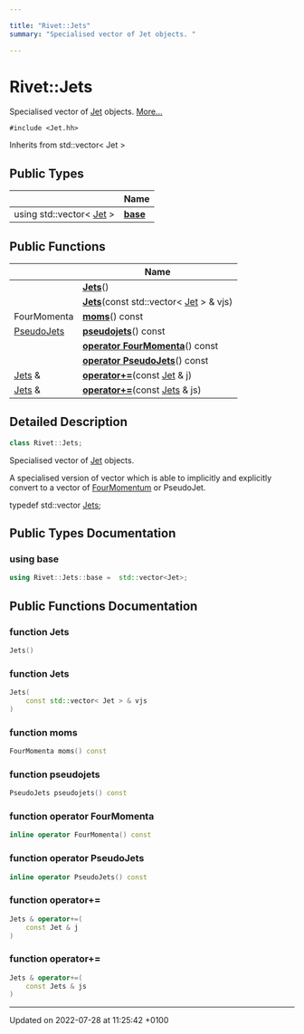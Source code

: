 ```yaml
---

title: "Rivet::Jets"
summary: "Specialised vector of Jet objects. "

---
```


# Rivet::Jets



Specialised vector of <a href="http://example.org/classes/classrivet_1_1jet/">Jet</a> objects.  [More...](#detailed-description)


`#include <Jet.hh>`

Inherits from std::vector< Jet >

## Public Types

|                | Name           |
| -------------- | -------------- |
| using std::vector< <a href="http://example.org/classes/classrivet_1_1jet/">Jet</a> > | **[base](http://example.org/classes/classrivet_1_1jets/#using-base)**  |

## Public Functions

|                | Name           |
| -------------- | -------------- |
| | **[Jets](http://example.org/classes/classrivet_1_1jets/#function-jets)**() |
| | **[Jets](http://example.org/classes/classrivet_1_1jets/#function-jets)**(const std::vector< <a href="http://example.org/classes/classrivet_1_1jet/">Jet</a> > & vjs) |
| FourMomenta | **[moms](http://example.org/classes/classrivet_1_1jets/#function-moms)**() const |
| <a href="http://example.org/namespaces/namespacerivet/#typedef-pseudojets">PseudoJets</a> | **[pseudojets](http://example.org/classes/classrivet_1_1jets/#function-pseudojets)**() const |
| | **[operator FourMomenta](http://example.org/classes/classrivet_1_1jets/#function-operator-fourmomenta)**() const |
| | **[operator PseudoJets](http://example.org/classes/classrivet_1_1jets/#function-operator-pseudojets)**() const |
| <a href="http://example.org/classes/classrivet_1_1jets/">Jets</a> & | **[operator+=](http://example.org/classes/classrivet_1_1jets/#function-operator+=)**(const <a href="http://example.org/classes/classrivet_1_1jet/">Jet</a> & j) |
| <a href="http://example.org/classes/classrivet_1_1jets/">Jets</a> & | **[operator+=](http://example.org/classes/classrivet_1_1jets/#function-operator+=)**(const <a href="http://example.org/classes/classrivet_1_1jets/">Jets</a> & js) |

## Detailed Description

```cpp
class Rivet::Jets;
```

Specialised vector of <a href="http://example.org/classes/classrivet_1_1jet/">Jet</a> objects. 

A specialised version of vector<Jet> which is able to implicitly and explicitly convert to a vector of <a href="http://example.org/classes/classrivet_1_1fourmomentum/">FourMomentum</a> or PseudoJet.

typedef std::vector<Jet> <a href="http://example.org/classes/classrivet_1_1jets/">Jets</a>; 

## Public Types Documentation

### using base

```cpp
using Rivet::Jets::base =  std::vector<Jet>;
```


## Public Functions Documentation

### function Jets

```cpp
Jets()
```


### function Jets

```cpp
Jets(
    const std::vector< Jet > & vjs
)
```


### function moms

```cpp
FourMomenta moms() const
```


### function pseudojets

```cpp
PseudoJets pseudojets() const
```


### function operator FourMomenta

```cpp
inline operator FourMomenta() const
```


### function operator PseudoJets

```cpp
inline operator PseudoJets() const
```


### function operator+=

```cpp
Jets & operator+=(
    const Jet & j
)
```


### function operator+=

```cpp
Jets & operator+=(
    const Jets & js
)
```


-------------------------------

Updated on 2022-07-28 at 11:25:42 +0100